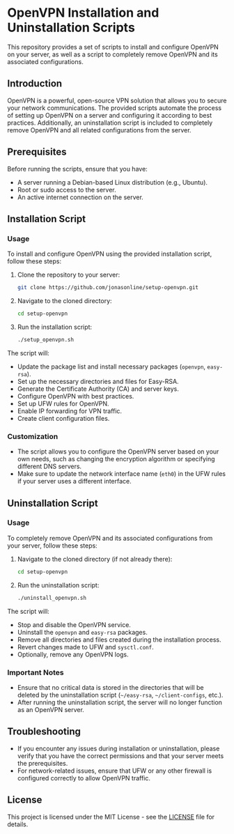 # OpenVPN Installation and Uninstallation Scripts

This repository provides a set of scripts to install and configure OpenVPN on your server, as well as a script to completely remove OpenVPN and its associated configurations.

## Introduction

OpenVPN is a powerful, open-source VPN solution that allows you to secure your network communications. The provided scripts automate the process of setting up OpenVPN on a server and configuring it according to best practices. Additionally, an uninstallation script is included to completely remove OpenVPN and all related configurations from the server.

## Prerequisites

Before running the scripts, ensure that you have:

- A server running a Debian-based Linux distribution (e.g., Ubuntu).
- Root or sudo access to the server.
- An active internet connection on the server.

## Installation Script

### Usage

To install and configure OpenVPN using the provided installation script, follow these steps:

1. Clone the repository to your server:
   
   ```bash
   git clone https://github.com/jonasonline/setup-openvpn.git
   ```

2. Navigate to the cloned directory:
   
   ```bash
   cd setup-openvpn
   ```

3. Run the installation script:
   
   ```bash
   ./setup_openvpn.sh
   ```

The script will:

- Update the package list and install necessary packages (`openvpn`, `easy-rsa`).
- Set up the necessary directories and files for Easy-RSA.
- Generate the Certificate Authority (CA) and server keys.
- Configure OpenVPN with best practices.
- Set up UFW rules for OpenVPN.
- Enable IP forwarding for VPN traffic.
- Create client configuration files.

### Customization

- The script allows you to configure the OpenVPN server based on your own needs, such as changing the encryption algorithm or specifying different DNS servers.
- Make sure to update the network interface name (`eth0`) in the UFW rules if your server uses a different interface.

## Uninstallation Script

### Usage

To completely remove OpenVPN and its associated configurations from your server, follow these steps:

1. Navigate to the cloned directory (if not already there):
   
   ```bash
   cd setup-openvpn
   ```

2. Run the uninstallation script:
   
   ```bash
   ./uninstall_openvpn.sh
   ```

The script will:

- Stop and disable the OpenVPN service.
- Uninstall the `openvpn` and `easy-rsa` packages.
- Remove all directories and files created during the installation process.
- Revert changes made to UFW and `sysctl.conf`.
- Optionally, remove any OpenVPN logs.

### Important Notes

- Ensure that no critical data is stored in the directories that will be deleted by the uninstallation script (`~/easy-rsa`, `~/client-configs`, etc.).
- After running the uninstallation script, the server will no longer function as an OpenVPN server.

## Troubleshooting

- If you encounter any issues during installation or uninstallation, please verify that you have the correct permissions and that your server meets the prerequisites.
- For network-related issues, ensure that UFW or any other firewall is configured correctly to allow OpenVPN traffic.

## License

This project is licensed under the MIT License - see the [LICENSE](LICENSE) file for details.
